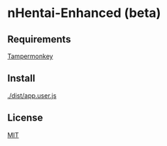 # nHentai-Enhanced (beta)

## Requirements

[Tampermonkey](https://chrome.google.com/webstore/detail/tampermonkey/dhdgffkkebhmkfjojejmpbldmpobfkfo)

## Install

[./dist/app.user.js](https://github.com/NekoChanTaiwan/nHentai-Enhanced/raw/main/dist/app.user.js)

## License

[MIT](https://github.com/NekoChanTaiwan/nHentai-Enhanced/blob/main/LICENSE)
